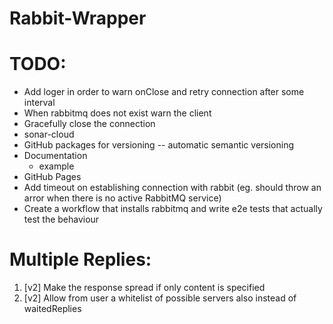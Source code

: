 # Rabbit-Wrapper

# TODO:
- Add loger in order to warn onClose and retry connection after some interval
- When rabbitmq does not exist warn the client
- Gracefully close the connection
- sonar-cloud
- GitHub packages for versioning 
    -- automatic semantic versioning
- Documentation
    - example
- GitHub Pages
- Add timeout on establishing connection with rabbit 
    (eg. should throw an arror when there is no active RabbitMQ service)
- Create a workflow that installs rabbitmq and write e2e tests that actually test the behaviour


# Multiple Replies:
1. [v2] Make the response spread if only content is specified
2. [v2] Allow from user a whitelist of possible servers also instead of waitedReplies


